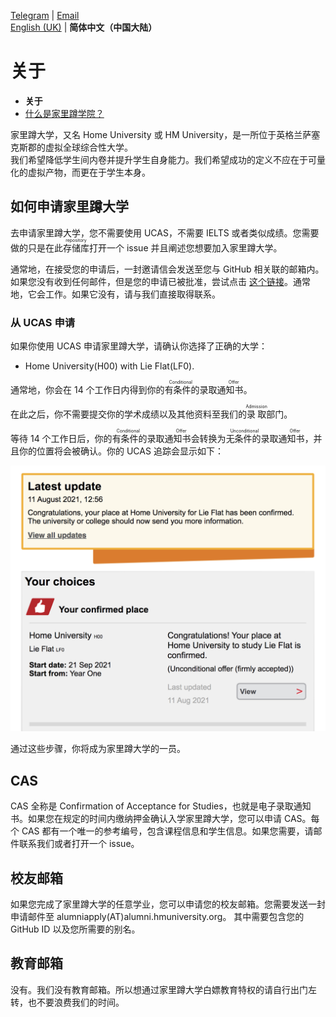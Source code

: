 [Telegram](https://t.me/hmuni) | [Email](mailto:admin@alumni.hmuniversity.org)  
[English (UK)](README.md) | **简体中文（中国大陆）**

# 关于

- **关于**
- [什么是家里蹲学院？](Colleges.md)

家里蹲大学，又名 Home University 或 HM University，是一所位于英格兰萨塞克斯郡的虚拟全球综合性大学。  
我们希望降低学生间内卷并提升学生自身能力。我们希望成功的定义不应在于可量化的虚拟产物，而更在于学生本身。

## 如何申请家里蹲大学

去申请家里蹲大学，您不需要使用 UCAS，不需要 IELTS 或者类似成绩。您需要做的只是在此<ruby>存储库<rp>（</rp><rt>repository</rt><rp>）</rp></ruby>打开一个 issue 并且阐述您想要加入家里蹲大学。

通常地，在接受您的申请后，一封邀请信会发送至您与 GitHub 相关联的邮箱内。如果您没有收到任何邮件，但是您的申请已被批准，尝试点击 [这个链接](https://github.com/orgs/HMUniversity/invitation?via_email=1)。通常地，它会工作。如果它没有，请与我们直接取得联系。

### 从 UCAS 申请

如果你使用 UCAS 申请家里蹲大学，请确认你选择了正确的大学：

- Home University(H00) with Lie Flat(LF0).

通常地，你会在 14 个工作日内得到你的<ruby>有条件的录取通知书<rp>（</rp><rt>Conditional Offer</rt><rp>）</rp></ruby>。

在此之后，你不需要提交你的学术成绩以及其他资料至我们的<ruby>录取<rp>（</rp><rt>Admission</rt><rp>）</rp></ruby>部门。

等待 14 个工作日后，你的<ruby>有条件的录取通知书<rp>（</rp><rt>Conditional Offer</rt><rp>）</rp></ruby>会转换为<ruby>无条件的录取通知书<rp>（</rp><rt>Unconditional Offer</rt><rp>）</rp></ruby>，并且你的位置将会被确认。你的 UCAS 追踪会显示如下： 

![](image/ucas-track.png)

通过这些步骤，你将成为家里蹲大学的一员。

## CAS

CAS 全称是 Confirmation of Acceptance for Studies，也就是电子录取通知书。如果您在规定的时间内缴纳押金确认入学家里蹲大学，您可以申请 CAS。每个 CAS 都有一个唯一的参考编号，包含课程信息和学生信息。如果您需要，请邮件联系我们或者打开一个 issue。

## 校友邮箱

如果您完成了家里蹲大学的任意学业，您可以申请您的校友邮箱。您需要发送一封申请邮件至 alumniapply(AT)alumni.hmuniversity.org。 其中需要包含您的 GitHub ID 以及您所需要的别名。

## 教育邮箱

没有。我们没有教育邮箱。所以想通过家里蹲大学白嫖教育特权的请自行出门左转，也不要浪费我们的时间。
